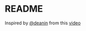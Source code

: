 # README

Inspired by [@deanin](https://twitter.com/deaniocom) from this [video](https://www.youtube.com/watch?v=A6H_gjT0fT4)
